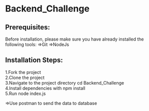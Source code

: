# Backend_Challenge
Prerequisites:
-----------------
Before installation, please make sure you have already installed the following tools:
=>Git
=>NodeJs


Installation Steps:
-------------------
1.Fork the project<br>
2.Clone the project<br>
3.Navigate to the project directory cd Backend_Challenge<br>
4.Install dependencies with npm install<br>
5.Run node index.js<br>

=>Use postman to send the data to database
